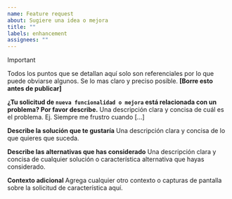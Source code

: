 ```yaml
---
name: Feature request
about: Sugiere una idea o mejora
title: ""
labels: enhancement
assignees: ""
---
```


> [!IMPORTANT]
> Todos los puntos que se detallan aquí solo son referenciales por lo que puede obviarse algunos. Se lo mas claro y preciso posible. **[Borre esto antes de publicar]**

**¿Tu solicitud de `nueva funcionalidad o mejora` está relacionada con un problema? Por favor describe.**
Una descripción clara y concisa de cuál es el problema. Ej. Siempre me frustro cuando [...]

**Describe la solución que te gustaría**
Una descripción clara y concisa de lo que quieres que suceda.

**Describe las alternativas que has considerado**
Una descripción clara y concisa de cualquier solución o característica alternativa que hayas considerado.

**Contexto adicional**
Agrega cualquier otro contexto o capturas de pantalla sobre la solicitud de característica aquí.
